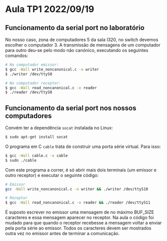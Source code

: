 # Aula TP1 2022/09/19

## Funcionamento da serial port no laboratório

No nosso caso, zona de computadores 5 da sala I320, no switch devemos escolher o computador 3. A transmissão de mensagens de um computador para outro deu-se pelo modo não canónico, executando os seguintes comandos:

```bash
# No computador emissor:
$ gcc -Wall write_noncanonical.c -o writer
$ ./writer /dev/ttyS0

# No computador receptor:
$ gcc -Wall read_noncanonical.c -o reader
$ ./reader /dev/ttyS0
```

## Funcionamento da serial port nos nossos computadores

Convém ter a dependência `socat` instalada no Linux:

```bash
$ sudo apt-get install socat
```

O programa em C `cable` trata de construir uma porta série virtual. Para isso:

```bash
$ gcc -Wall cable.c -o cable
$ sudo ./cable
```

Com este programa a correr, é só abrir mais dois terminais (um emissor e outro receptor) e executar o seguinte código:

```bash
# Emissor
gcc -Wall write_noncanonical.c -o writer && ./writer /dev/ttyS10

# Receptor
$ gcc -Wall read_noncanonical.c -o reader && ./reader /dev/ttyS11
```

É suposto escrever no emissor uma mensagem de no máximo BUF_SIZE caracteres e essa mensagem aparecer no receptor. Na aula o código foi mudado para que quando o receptor recebesse a mensagem voltar a enviar pela porta série ao emissor. Todos os caracteres devem ser mostrados outra vez no emissor antes de terminar a comunicação.